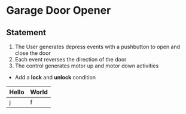 # Garage Door Opener

## Statement

1. The User generates depress events with a pushbutton to open and close the door
2. Each event reverses the direction of the door
3. The control generates motor up and motor down activities 

* Add a **lock** and **unlock** condition

| Hello | World |
| ------| ------|
| j| f|
